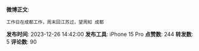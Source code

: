 **微博正文**: 
```
工作日在成都工作，周末回江苏过，望周知 成都
```
**发布时间**: 2023-12-26 14:42:00
**发布工具**: iPhone 15 Pro
**点赞数**: 244
**转发数**: 5
**评论数**: 90
